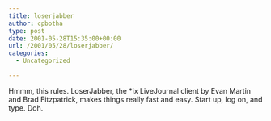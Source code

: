 ```yaml
---
title: loserjabber
author: cpbotha
type: post
date: 2001-05-28T15:35:00+00:00
url: /2001/05/28/loserjabber/
categories:
  - Uncategorized

---
```

Hmmm, this rules. LoserJabber, the *ix LiveJournal client by Evan Martin and Brad Fitzpatrick, makes things really fast and easy. Start up, log on, and type. Doh.
